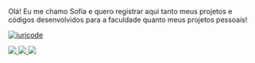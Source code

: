 
Olá! Eu me chamo Sofia e quero registrar aqui tanto meus projetos e códigos desenvolvidos para a faculdade quanto meus projetos pessoais!

 [![iuricode](https://github-readme-stats.vercel.app/api/top-langs/?username=Sofiacode&theme=cobalt&layout=compact)](https://github.com/sofiagazolla/github-readme-stats)

<div> 
  <a href="https://www.instagram.com/sofi.gazolla/" target="_blank">
    <img src="https://img.shields.io/badge/-Instagram-%23E4405F?style=for-the-badge&logo=instagram&logoColor=white" target="_blank">
  </a> 
  <a href="mailto:sofgazolla@gmail.com">
    <img src="https://img.shields.io/badge/-Gmail-%23333?style=for-the-badge&logo=gmail&logoColor=white" target="_blank">
  </a>
  <a href="https://www.linkedin.com/in/sofia-gazolla-da-costa-silva-79b4202a4/" target="_blank">
    <img src="https://img.shields.io/badge/-LinkedIn-%230077B5?style=for-the-badge&logo=linkedin&logoColor=white" target="_blank">
  </a>
</div>
